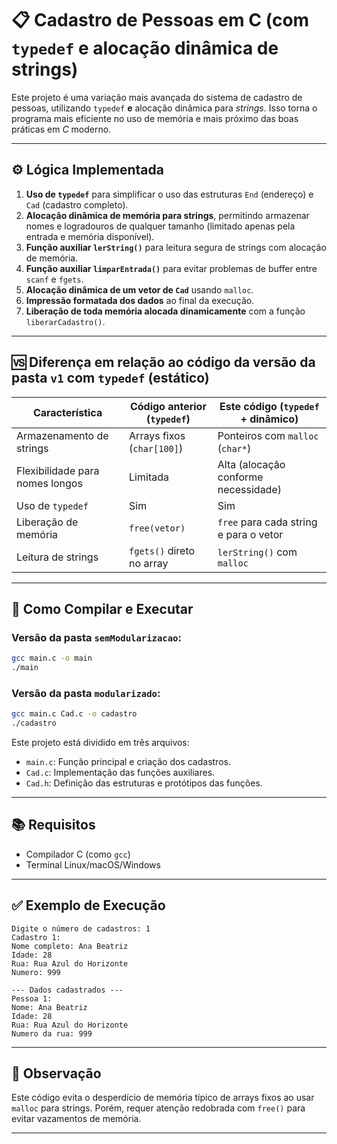 # 📋 Cadastro de Pessoas em C (com `typedef` e alocação dinâmica de strings)

Este projeto é uma variação mais avançada do sistema de cadastro de pessoas, utilizando `typedef` **e** alocação dinâmica para _strings_. Isso torna o programa mais eficiente no uso de memória e mais próximo das boas práticas em _C_ moderno.

---

## ⚙️ Lógica Implementada

1. **Uso de `typedef`** para simplificar o uso das estruturas `End` (endereço) e `Cad` (cadastro completo).
2. **Alocação dinâmica de memória para strings**, permitindo armazenar nomes e logradouros de qualquer tamanho (limitado apenas pela entrada e memória disponível).
3. **Função auxiliar `lerString()`** para leitura segura de strings com alocação de memória.
4. **Função auxiliar `limparEntrada()`** para evitar problemas de buffer entre `scanf` e `fgets`.
5. **Alocação dinâmica de um vetor de `Cad`** usando `malloc`.
6. **Impressão formatada dos dados** ao final da execução.
7. **Liberação de toda memória alocada dinamicamente** com a função `liberarCadastro()`.

---

## 🆚 Diferença em relação ao código da versão da pasta `v1` com `typedef` (estático)

| Característica                     | Código anterior (`typedef`) | Este código (`typedef` + dinâmico)       |
|-----------------------------------|-----------------------------|-------------------------------------------|
| Armazenamento de strings          | Arrays fixos (`char[100]`)  | Ponteiros com `malloc` (`char*`)          |
| Flexibilidade para nomes longos   | Limitada                    | Alta (alocação conforme necessidade)       |
| Uso de `typedef`                  | Sim                         | Sim                                        |
| Liberação de memória              | `free(vetor)`               | `free` para cada string e para o vetor     |
| Leitura de strings                | `fgets()` direto no array   | `lerString()` com `malloc`                |

---

## 🚀 Como Compilar e Executar

### Versão da pasta `semModularizacao`:
```bash
gcc main.c -o main
./main
```
### Versão da pasta `modularizado`:

```bash
gcc main.c Cad.c -o cadastro
./cadastro
```

Este projeto está dividido em três arquivos:
- `main.c`: Função principal e criação dos cadastros.
- `Cad.c`: Implementação das funções auxiliares.
- `Cad.h`: Definição das estruturas e protótipos das funções.

---

## 📚 Requisitos

- Compilador C (como `gcc`)
- Terminal Linux/macOS/Windows

---

## ✅ Exemplo de Execução

```
Digite o número de cadastros: 1
Cadastro 1:
Nome completo: Ana Beatriz
Idade: 28
Rua: Rua Azul do Horizonte
Numero: 999

--- Dados cadastrados ---
Pessoa 1:
Nome: Ana Beatriz
Idade: 28
Rua: Rua Azul do Horizonte
Numero da rua: 999
```

---

## 🧹 Observação

Este código evita o desperdício de memória típico de arrays fixos ao usar `malloc` para strings. Porém, requer atenção redobrada com `free()` para evitar vazamentos de memória.

---
